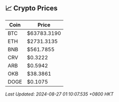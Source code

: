 ## 📈 Crypto Prices

| Coin | Price |
| ---- | ----- |
| BTC | $63783.3190 |
| ETH | $2731.3135 |
| BNB | $561.7855 |
| CRV | $0.3222 |
| ARB | $0.5942 |
| OKB | $38.3861 |
| DOGE | $0.1075 |

_Last Updated: 2024-08-27 01:10:07.535 +0800 HKT_